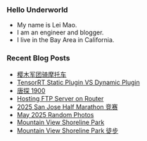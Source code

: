 ### Hello Underworld

- My name is Lei Mao.
- I am an engineer and blogger.
- I live in the Bay Area in California.


### Recent Blog Posts

<!-- BLOG-POST-LIST:START -->
- [樱木军团骑摩托车](https://leimao.github.io/essay/%E6%A8%B1%E6%9C%A8%E5%86%9B%E5%9B%A2%E9%AA%91%E6%91%A9%E6%89%98%E8%BD%A6/)
- [TensorRT Static Plugin VS Dynamic Plugin](https://leimao.github.io/blog/TensorRT-Static-Plugin-VS-Dynamic-Plugin/)
- [唐探 1900](https://leimao.github.io/essay/%E5%94%90%E6%8E%A2-1900-Detective-Chinatown-1900-2025/)
- [Hosting FTP Server on Router](https://leimao.github.io/blog/Router-FTP-Server/)
- [2025 San Jose Half Marathon 竞赛](https://leimao.github.io/life/2025-San-Jose-Half-Marathon/)
- [May 2025 Random Photos](https://leimao.github.io/photography/2025-May-Random-Photos/)
- [Mountain View Shoreline Park](https://leimao.github.io/photography/Mountain-View-Shoreline-Park-2025-05-31/)
- [Mountain View Shoreline Park 徒步](https://leimao.github.io/life/Mountain-View-Shoreline-Park-2025-05-31/)
<!-- BLOG-POST-LIST:END -->
